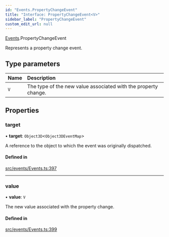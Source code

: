 ```yaml
---
id: "Events.PropertyChangeEvent"
title: "Interface: PropertyChangeEvent<V>"
sidebar_label: "PropertyChangeEvent"
custom_edit_url: null
---
```


[Events](../namespaces/Events.md).PropertyChangeEvent

Represents a property change event.

## Type parameters

| Name | Description |
| :------ | :------ |
| `V` | The type of the new value associated with the property change. |

## Properties

### target

• **target**: `Object3D`<`Object3DEventMap`\>

A reference to the object to which the event was originally dispatched.

#### Defined in

[src/events/Events.ts:397](https://github.com/agargaro/three.ez/blob/0027204/src/events/Events.ts#L397)

___

### value

• **value**: `V`

The new value associated with the property change.

#### Defined in

[src/events/Events.ts:399](https://github.com/agargaro/three.ez/blob/0027204/src/events/Events.ts#L399)
